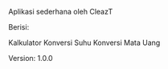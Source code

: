 Aplikasi sederhana oleh CleazT

Berisi:

Kalkulator
Konversi Suhu
Konversi Mata Uang

Version: 1.0.0